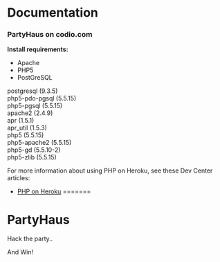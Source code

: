# Documentation

### PartyHaus on codio.com

**Install requirements:**

* Apache
* PHP5
* PostGreSQL
  
postgresql (9.3.5)                                                                                                                             
php5-pdo-pgsql (5.5.15)                                                                                                                        
php5-pgsql (5.5.15)                                                                                                                            
apache2 (2.4.9)                                                                                                                                
apr (1.5.1)                                                                                                                                    
apr_util (1.5.3)                                                                                                                               
php5 (5.5.15)                                                                                                                                  
php5-apache2 (5.5.15)                                                                                                                          
php5-gd (5.5.10-2)                                                                                                                             
php5-zlib (5.5.15)  

For more information about using PHP on Heroku, see these Dev Center articles:

- [PHP on Heroku](https://devcenter.heroku.com/categories/php)
=======
# PartyHaus
Hack the party..

And Win!